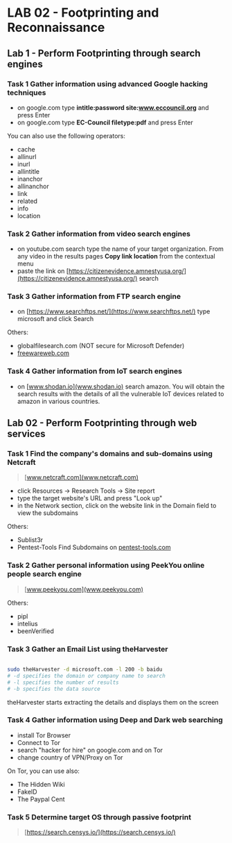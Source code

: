 # LAB 02 - Footprinting and Reconnaissance

## Lab 1 - Perform Footprinting through search engines

### Task 1 Gather information using advanced Google hacking techniques

- on google.com type **intitle:password site:www.eccouncil.org** and press Enter
- on google.com type **EC-Council filetype:pdf** and press Enter

You can also use the following operators:

- cache
- allinurl
- inurl
- allintitle
- inanchor
- allinanchor
- link
- related
- info
- location

### Task 2 Gather information from video search engines

- on youtube.com search type the name of your target organization. From any video in the results pages **Copy link location** from the contextual menu
- paste the link on [https://citizenevidence.amnestyusa.org/](https://citizenevidence.amnestyusa.org/) search

### Task 3 Gather information from FTP search engine

- on [https://www.searchftps.net/](https://www.searchftps.net/) type microsoft and click Search

Others:

- globalfilesearch.com (NOT secure for Microsoft Defender)
- [freewareweb.com](freewareweb.com)

### Task 4 Gather information from IoT search engines

- on [www.shodan.io](www.shodan.io) search amazon. You will obtain the search results with the details of all the vulnerable IoT devices related to amazon in various countries.

## Lab 02 - Perform Footprinting through web services

### Task 1 Find the company's domains and sub-domains using Netcraft

> [www.netcraft.com](www.netcraft.com)

- click Resources -> Research Tools -> Site report
- type the target website's URL and press "Look up"
- in the Network section, click on the website link in the Domain field to view the subdomains

Others:

- Sublist3r
- Pentest-Tools Find Subdomains on [pentest-tools.com](pentest-tools.com)

### Task 2 Gather personal information using PeekYou online people search engine

> [www.peekyou.com](www.peekyou.com)

Others:

- pipl
- intelius
- beenVerified

### Task 3 Gather an Email List using theHarvester

```bash

sudo theHarvester -d microsoft.com -l 200 -b baidu
# -d specifies the domain or company name to search
# -l specifies the number of results
# -b specifies the data source
```

theHarvester starts extracting the details and displays them on the screen

### Task 4 Gather information using Deep and Dark web searching

- install Tor Browser
- Connect to Tor
- search "hacker for hire" on google.com and on Tor
- change country of VPN/Proxy on Tor

On Tor, you can use also:

- The Hidden Wiki
- FakeID
- The Paypal Cent

### Task 5 Determine target OS through passive footprint

> [https://search.censys.io/](https://search.censys.io/)
